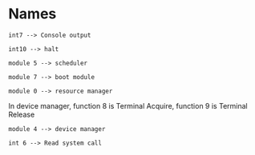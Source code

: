 # Names


`int7 --> Console output`

`int10 --> halt`

`module 5 --> scheduler`

`module 7 --> boot module`

`module 0 --> resource manager`

In device manager, function 8 is Terminal Acquire, function 9 is Terminal Release

`module 4 --> device manager`

`int 6 --> Read system call`
